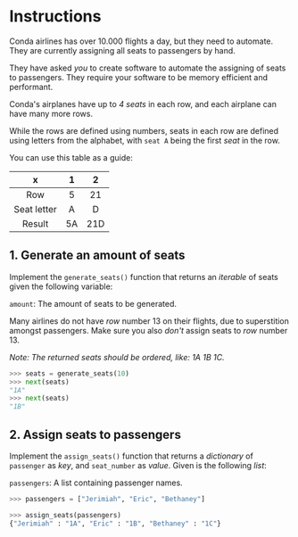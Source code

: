 # Instructions

Conda airlines has over 10.000 flights a day, but they need to automate. They are currently assigning all seats to passengers by hand.

They have asked _you_ to create software to automate the assigning of seats to passengers. They require your software to be memory efficient and performant.

Conda's airplanes have up to _4 seats_ in each row, and each airplane can have many more rows.

While the rows are defined using numbers, seats in each row are defined using letters from the alphabet, with `seat A` being the first _seat_ in the row.

You can use this table as a guide:

| x             | 1         | 2     |
| :----:        | :----:    | :----:|
| Row           | 5         | 21    |
| Seat letter   | A         | D     |
| Result        | 5A        | 21D   |

## 1. Generate an amount of seats

Implement the `generate_seats()` function that returns an _iterable_ of seats given the following variable:

`amount`: The amount of seats to be generated.

Many airlines do not have _row_ number 13 on their flights, due to superstition amongst passengers. Make sure you also _don't_ assign seats to _row_ number 13.

_Note: The returned seats should be ordered, like: 1A 1B 1C._

```python
>>> seats = generate_seats(10)
>>> next(seats)
"1A"
>>> next(seats)
"1B"
```

## 2. Assign seats to passengers

Implement the `assign_seats()` function that returns a _dictionary_ of `passenger` as _key_, and `seat_number` as _value_. Given is the following _list_:

`passengers`: A list containing passenger names.

```python
>>> passengers = ["Jerimiah", "Eric", "Bethaney"]

>>> assign_seats(passengers)
{"Jerimiah" : "1A", "Eric" : "1B", "Bethaney" : "1C"}
```
